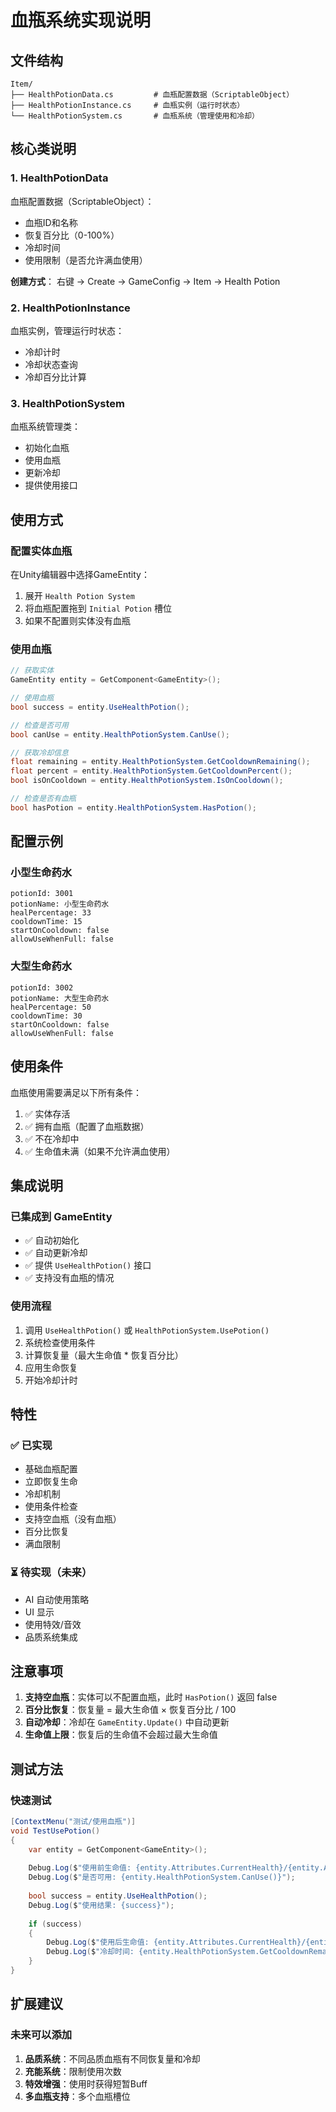 # 血瓶系统实现说明

## 文件结构

```
Item/
├── HealthPotionData.cs         # 血瓶配置数据（ScriptableObject）
├── HealthPotionInstance.cs     # 血瓶实例（运行时状态）
└── HealthPotionSystem.cs       # 血瓶系统（管理使用和冷却）
```

## 核心类说明

### 1. HealthPotionData
血瓶配置数据（ScriptableObject）：
- 血瓶ID和名称
- 恢复百分比（0-100%）
- 冷却时间
- 使用限制（是否允许满血使用）

**创建方式**：
右键 -> Create -> GameConfig -> Item -> Health Potion

### 2. HealthPotionInstance
血瓶实例，管理运行时状态：
- 冷却计时
- 冷却状态查询
- 冷却百分比计算

### 3. HealthPotionSystem
血瓶系统管理类：
- 初始化血瓶
- 使用血瓶
- 更新冷却
- 提供使用接口

## 使用方式

### 配置实体血瓶

在Unity编辑器中选择GameEntity：
1. 展开 `Health Potion System`
2. 将血瓶配置拖到 `Initial Potion` 槽位
3. 如果不配置则实体没有血瓶

### 使用血瓶

```csharp
// 获取实体
GameEntity entity = GetComponent<GameEntity>();

// 使用血瓶
bool success = entity.UseHealthPotion();

// 检查是否可用
bool canUse = entity.HealthPotionSystem.CanUse();

// 获取冷却信息
float remaining = entity.HealthPotionSystem.GetCooldownRemaining();
float percent = entity.HealthPotionSystem.GetCooldownPercent();
bool isOnCooldown = entity.HealthPotionSystem.IsOnCooldown();

// 检查是否有血瓶
bool hasPotion = entity.HealthPotionSystem.HasPotion();
```

## 配置示例

### 小型生命药水
```
potionId: 3001
potionName: 小型生命药水
healPercentage: 33
cooldownTime: 15
startOnCooldown: false
allowUseWhenFull: false
```

### 大型生命药水
```
potionId: 3002
potionName: 大型生命药水
healPercentage: 50
cooldownTime: 30
startOnCooldown: false
allowUseWhenFull: false
```

## 使用条件

血瓶使用需要满足以下所有条件：
1. ✅ 实体存活
2. ✅ 拥有血瓶（配置了血瓶数据）
3. ✅ 不在冷却中
4. ✅ 生命值未满（如果不允许满血使用）

## 集成说明

### 已集成到 GameEntity
- ✅ 自动初始化
- ✅ 自动更新冷却
- ✅ 提供 `UseHealthPotion()` 接口
- ✅ 支持没有血瓶的情况

### 使用流程
1. 调用 `UseHealthPotion()` 或 `HealthPotionSystem.UsePotion()`
2. 系统检查使用条件
3. 计算恢复量（最大生命值 * 恢复百分比）
4. 应用生命恢复
5. 开始冷却计时

## 特性

### ✅ 已实现
- 基础血瓶配置
- 立即恢复生命
- 冷却机制
- 使用条件检查
- 支持空血瓶（没有血瓶）
- 百分比恢复
- 满血限制

### ⏳ 待实现（未来）
- AI 自动使用策略
- UI 显示
- 使用特效/音效
- 品质系统集成

## 注意事项

1. **支持空血瓶**：实体可以不配置血瓶，此时 `HasPotion()` 返回 false
2. **百分比恢复**：恢复量 = 最大生命值 × 恢复百分比 / 100
3. **自动冷却**：冷却在 `GameEntity.Update()` 中自动更新
4. **生命值上限**：恢复后的生命值不会超过最大生命值

## 测试方法

### 快速测试
```csharp
[ContextMenu("测试/使用血瓶")]
void TestUsePotion()
{
    var entity = GetComponent<GameEntity>();
    
    Debug.Log($"使用前生命值: {entity.Attributes.CurrentHealth}/{entity.Attributes.MaxHealth}");
    Debug.Log($"是否可用: {entity.HealthPotionSystem.CanUse()}");
    
    bool success = entity.UseHealthPotion();
    Debug.Log($"使用结果: {success}");
    
    if (success)
    {
        Debug.Log($"使用后生命值: {entity.Attributes.CurrentHealth}/{entity.Attributes.MaxHealth}");
        Debug.Log($"冷却时间: {entity.HealthPotionSystem.GetCooldownRemaining()}秒");
    }
}
```

## 扩展建议

### 未来可以添加
1. **品质系统**：不同品质血瓶有不同恢复量和冷却
2. **充能系统**：限制使用次数
3. **特效增强**：使用时获得短暂Buff
4. **多血瓶支持**：多个血瓶槽位

